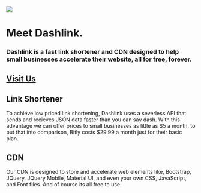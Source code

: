 <a href="#meet-dashlink">
<img src="https://lh5.googleusercontent.com/VZMrWwVTMsohwhHE-Jl61ZdpuJMMaGuxWIlsK-sB1Fee5wPfZYDuiQHlsgIgV7QSBav5WEqbUgi1j2W4TxmS=w1920-h937-rw">
</a>

# Meet Dashlink.
### Dashlink is a fast link shortener and CDN designed to help small businesses accelerate their website, all for free, forever.
## <a href="https://dashlink.co"> Visit Us </a>

## Link Shortener
To achieve low priced link shortening, Dashlink uses a severless API that sends and recieves JSON data faster than you can say dash. With this advantage we can offer prices to small businesses as little as $5 a month, to put that into comparison, Bitly costs $29.99 a month just for their basic plan.  

## CDN
Our CDN is designed to store and accelerate web elements like, Bootstrap, JQuery, JQuery Mobile, Material UI, and even your own CSS, JavaScript, and Font files. And of course its all free to use.
